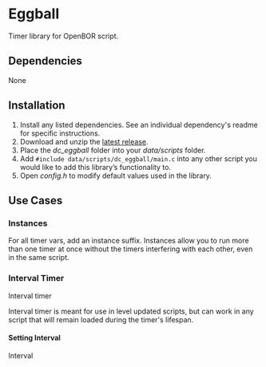 # Eggball

Timer library for OpenBOR script. 

## Dependencies

None

## Installation

1. Install any listed dependencies. See an individual dependency's readme for specific instructions.
1. Download and unzip the [latest release](../../releases).
1. Place the *dc_eggball* folder into your *data/scripts* folder.
1. Add ```#include data/scripts/dc_eggball/main.c``` into any other script you would like to add this library’s functionality to.
1. Open *config.h* to modify default values used in the library.

## Use Cases

### Instances

For all timer vars, add an instance suffix. Instances allow you to run more than one timer at once without the timers interfering with each other, even in the same script.

### Interval Timer

Interval timer

Interval timer is meant for use in level updated scripts, but can work in any script that will remain loaded during the timer's lifespan. 

#### Setting Interval

Interval

````


